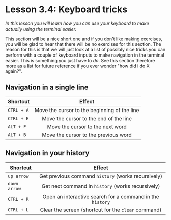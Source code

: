 # Lesson 3.4: Keyboard tricks
*In this lesson you will learn how you can use your keyboard to make actually using the terminal easier.*

This section will be a nice short one and if you don't like making exercises, you will be glad to hear that there will be no exercises for this section. The reason for this is that we will just look at a list of possibly nice tricks you can perform with a couple of keyboard inputs to make navigation in the terminal easier. This is something you just have to *do*. See this section therefore more as a list for future reference if you ever wonder "how did i do X again?".

## Navigation in a single line
| Shortcut      | Effect        |
| ------------- |:-------------:|
| `CTRL + A`    | Move the cursor to the beginning of the line |
| `CTRL + E`    | Move the cursor to the end of the line |
| `ALT + F`     | Move the cursor to the next word |
| `ALT + B`     | Move the cursor to the previous word |

## Navigation in your history
| Shortcut      | Effect        |
| ------------- |:-------------:|
| `up arrow`    | Get previous command `history` (works recursively) |
| `down arrow`  | Get next command in `history` (works recursively) |
| `CTRL + R`    | Open an interactive search for a command in the `history` |
| `CTRL + L`    | Clear the screen (shortcut for the `clear` command) |
